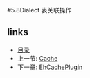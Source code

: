 #5.8Dialect 表关联操作

## links
   * [目录](<preface.md>)
   * 上一节: [Cache](<5.7.md>)
   * 下一章: [EhCachePlugin](<6.md>)

